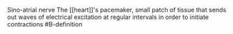 Sino-atrial nerve
The [[heart]]'s pacemaker, small patch of tissue that sends out waves of electrical excitation at regular intervals in order to initiate contractions
#B-definition 